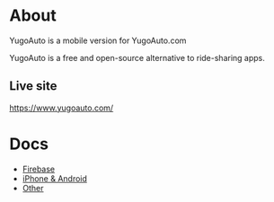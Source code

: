 # About

YugoAuto is a mobile version for YugoAuto.com

YugoAuto is a free and open-source alternative to ride-sharing apps.

## Live site

https://www.yugoauto.com/

# Docs

- [Firebase](./docs/Firebase.md)
- [iPhone & Android](./docs/IphoneAndroid.md)
- [Other](./docs/Other.md)
